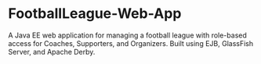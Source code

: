 # FootballLeague-Web-App
A Java EE web application for managing a football league with role-based access for Coaches, Supporters, and Organizers. Built using EJB, GlassFish Server, and Apache Derby.
